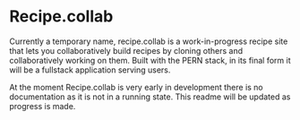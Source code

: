 # Recipe.collab

Currently a temporary name, recipe.collab is a work-in-progress recipe site that lets you collaboratively build recipes by cloning others and collaboratively working on them. Built with the PERN stack, in its final form it will be a fullstack application serving users.


At the moment Recipe.collab is very early in development there is no documentation as it is not in a running state. This readme will be updated as progress is made.
